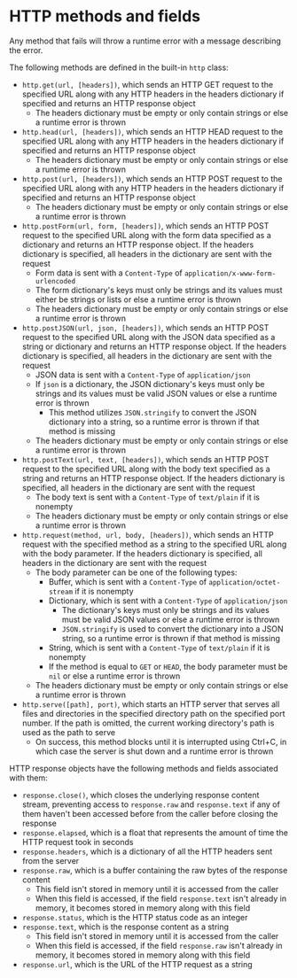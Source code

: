 # HTTP methods and fields

Any method that fails will throw a runtime error with a message describing the error.

The following methods are defined in the built-in `http` class:
- `http.get(url, [headers])`, which sends an HTTP GET request to the specified URL along with any HTTP headers in the headers dictionary if specified and returns an HTTP response object
    - The headers dictionary must be empty or only contain strings or else a runtime error is thrown
- `http.head(url, [headers])`, which sends an HTTP HEAD request to the specified URL along with any HTTP headers in the headers dictionary if specified and returns an HTTP response object
    - The headers dictionary must be empty or only contain strings or else a runtime error is thrown
- `http.post(url, [headers])`, which sends an HTTP POST request to the specified URL along with any HTTP headers in the headers dictionary if specified and returns an HTTP response object
    - The headers dictionary must be empty or only contain strings or else a runtime error is thrown
- `http.postForm(url, form, [headers])`, which sends an HTTP POST request to the specified URL along with the form data specified as a dictionary and returns an HTTP response object. If the headers dictionary is specified, all headers in the dictionary are sent with the request
    - Form data is sent with a `Content-Type` of `application/x-www-form-urlencoded`
    - The form dictionary's keys must only be strings and its values must either be strings or lists or else a runtime error is thrown
    - The headers dictionary must be empty or only contain strings or else a runtime error is thrown
- `http.postJSON(url, json, [headers])`, which sends an HTTP POST request to the specified URL along with the JSON data specified as a string or dictionary and returns an HTTP response object. If the headers dictionary is specified, all headers in the dictionary are sent with the request
    - JSON data is sent with a `Content-Type` of `application/json`
    - If `json` is a dictionary, the JSON dictionary's keys must only be strings and its values must be valid JSON values or else a runtime error is thrown
        - This method utilizes `JSON.stringify` to convert the JSON dictionary into a string, so a runtime error is thrown if that method is missing
    - The headers dictionary must be empty or only contain strings or else a runtime error is thrown
- `http.postText(url, text, [headers])`, which sends an HTTP POST request to the specified URL along with the body text specified as a string and returns an HTTP response object. If the headers dictionary is specified, all headers in the dictionary are sent with the request
    - The body text is sent with a `Content-Type` of `text/plain` if it is nonempty
    - The headers dictionary must be empty or only contain strings or else a runtime error is thrown
- `http.request(method, url, body, [headers])`, which sends an HTTP request with the specified method as a string to the specified URL along with the body parameter. If the headers dictionary is specified, all headers in the dictionary are sent with the request
    - The body parameter can be one of the following types:
        - Buffer, which is sent with a `Content-Type` of `application/octet-stream` if it is nonempty
        - Dictionary, which is sent with a `Content-Type` of `application/json`
            - The dictionary's keys must only be strings and its values must be valid JSON values or else a runtime error is thrown
            - `JSON.stringify` is used to convert the dictionary into a JSON string, so a runtime error is thrown if that method is missing
        - String, which is sent with a `Content-Type` of `text/plain` if it is nonempty
        - If the method is equal to `GET` or `HEAD`, the body parameter must be `nil` or else a runtime error is thrown
    - The headers dictionary must be empty or only contain strings or else a runtime error is thrown
- `http.serve([path], port)`, which starts an HTTP server that serves all files and directories in the specified directory path on the specified port number. If the path is omitted, the current working directory's path is used as the path to serve
    - On success, this method blocks until it is interrupted using Ctrl+C, in which case the server is shut down and a runtime error is thrown

HTTP response objects have the following methods and fields associated with them:
- `response.close()`, which closes the underlying response content stream, preventing access to `response.raw` and `response.text` if any of them haven't been accessed before from the caller before closing the response
- `response.elapsed`, which is a float that represents the amount of time the HTTP request took in seconds
- `response.headers`, which is a dictionary of all the HTTP headers sent from the server
- `response.raw`, which is a buffer containing the raw bytes of the response content
    - This field isn't stored in memory until it is accessed from the caller
    - When this field is accessed, if the field `response.text` isn't already in memory, it becomes stored in memory along with this field
- `response.status`, which is the HTTP status code as an integer
- `response.text`, which is the response content as a string
    - This field isn't stored in memory until it is accessed from the caller
    - When this field is accessed, if the field `response.raw` isn't already in memory, it becomes stored in memory along with this field
- `response.url`, which is the URL of the HTTP request as a string
